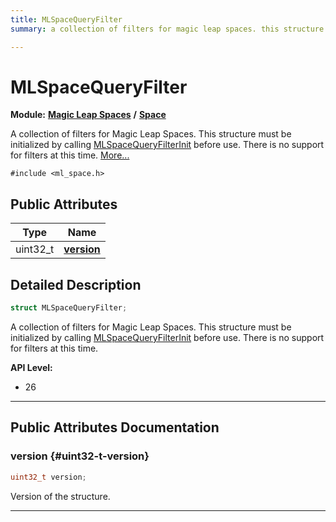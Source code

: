 ```yaml
---
title: MLSpaceQueryFilter
summary: a collection of filters for magic leap spaces. this structure must be initialized by calling mlspacequeryfilterinit before use. there is no support for filters at this time. 

---
```


# MLSpaceQueryFilter

**Module:** **[Magic Leap Spaces](/versioned_docs/version-02-Aug-2023/api-ref/api/Modules/group___magic_leap_spaces/group___magic_leap_spaces.md)** **/** **[Space](/versioned_docs/version-02-Aug-2023/api-ref/api/Modules/group___magic_leap_spaces/group___space/group___space.md)**



A collection of filters for Magic Leap Spaces. This structure must be initialized by calling [MLSpaceQueryFilterInit](/versioned_docs/version-02-Aug-2023/api-ref/api/Modules/group___magic_leap_spaces/group___space/group___space.md#void-mlspacequeryfilterinit) before use. There is no support for filters at this time.  [More...](#detailed-description)


`#include <ml_space.h>`

## Public Attributes

| Type           | Name           |
| -------------- | -------------- |
| uint32_t | **[version](/versioned_docs/version-02-Aug-2023/api-ref/api/Modules/group___magic_leap_spaces/group___space/struct_m_l_space_query_filter.md#uint32-t-version)**  |

## Detailed Description

```cpp
struct MLSpaceQueryFilter;
```

A collection of filters for Magic Leap Spaces. This structure must be initialized by calling [MLSpaceQueryFilterInit](/versioned_docs/version-02-Aug-2023/api-ref/api/Modules/group___magic_leap_spaces/group___space/group___space.md#void-mlspacequeryfilterinit) before use. There is no support for filters at this time. 




**API Level:**
  * 26




-----------
## Public Attributes Documentation

### version {#uint32-t-version}

```cpp
uint32_t version;
```


Version of the structure. 





-----------


